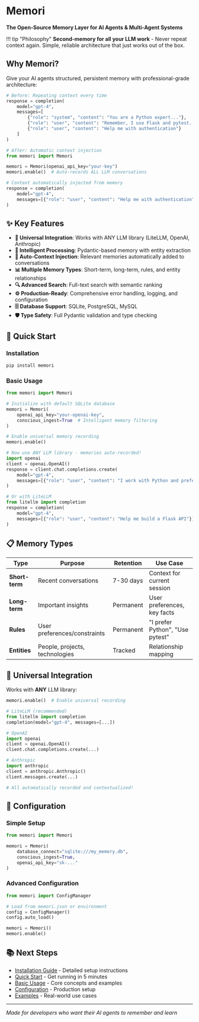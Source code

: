 # Memori

**The Open-Source Memory Layer for AI Agents & Multi-Agent Systems**

!!! tip "Philosophy"
    **Second-memory for all your LLM work** - Never repeat context again. Simple, reliable architecture that just works out of the box.

## Why Memori?

Give your AI agents structured, persistent memory with professional-grade architecture:

```python
# Before: Repeating context every time
response = completion(
    model="gpt-4",
    messages=[
        {"role": "system", "content": "You are a Python expert..."},
        {"role": "user", "content": "Remember, I use Flask and pytest..."},
        {"role": "user", "content": "Help me with authentication"}
    ]
)

# After: Automatic context injection
from memori import Memori

memori = Memori(openai_api_key="your-key")
memori.enable()  # Auto-records ALL LLM conversations

# Context automatically injected from memory
response = completion(
    model="gpt-4", 
    messages=[{"role": "user", "content": "Help me with authentication"}]
)
```

## ✨ Key Features

- **🎯 Universal Integration**: Works with ANY LLM library (LiteLLM, OpenAI, Anthropic)
- **🧠 Intelligent Processing**: Pydantic-based memory with entity extraction
- **🔄 Auto-Context Injection**: Relevant memories automatically added to conversations  
- **📊 Multiple Memory Types**: Short-term, long-term, rules, and entity relationships
- **🔍 Advanced Search**: Full-text search with semantic ranking
- **⚙️ Production-Ready**: Comprehensive error handling, logging, and configuration
- **🗄️ Database Support**: SQLite, PostgreSQL, MySQL
- **🛡️ Type Safety**: Full Pydantic validation and type checking

## 🚀 Quick Start

### Installation

```bash
pip install memori
```

### Basic Usage

```python
from memori import Memori

# Initialize with default SQLite database
memori = Memori(
    openai_api_key="your-openai-key",
    conscious_ingest=True  # Intelligent memory filtering
)

# Enable universal memory recording
memori.enable()

# Now use ANY LLM library - memories auto-recorded!
import openai
client = openai.OpenAI()
response = client.chat.completions.create(
    model="gpt-4",
    messages=[{"role": "user", "content": "I work with Python and prefer clean code"}]
)

# Or with LiteLLM
from litellm import completion
response = completion(
    model="gpt-4",
    messages=[{"role": "user", "content": "Help me build a Flask API"}]
)
```

## 📋 Memory Types

| Type | Purpose | Retention | Use Case |
|------|---------|-----------|----------|
| **Short-term** | Recent conversations | 7-30 days | Context for current session |
| **Long-term** | Important insights | Permanent | User preferences, key facts |
| **Rules** | User preferences/constraints | Permanent | "I prefer Python", "Use pytest" |
| **Entities** | People, projects, technologies | Tracked | Relationship mapping |

## 🔌 Universal Integration

Works with **ANY** LLM library:

```python
memori.enable()  # Enable universal recording

# LiteLLM (recommended)
from litellm import completion
completion(model="gpt-4", messages=[...])

# OpenAI
import openai
client = openai.OpenAI()
client.chat.completions.create(...)

# Anthropic  
import anthropic
client = anthropic.Anthropic()
client.messages.create(...)

# All automatically recorded and contextualized!
```

## 🔧 Configuration

### Simple Setup
```python
from memori import Memori

memori = Memori(
    database_connect="sqlite:///my_memory.db",
    conscious_ingest=True,
    openai_api_key="sk-..."
)
```

### Advanced Configuration
```python
from memori import ConfigManager

# Load from memori.json or environment
config = ConfigManager()
config.auto_load()

memori = Memori()
memori.enable()
```

## 📚 Next Steps

- [Installation Guide](getting-started/installation.md) - Detailed setup instructions
- [Quick Start](getting-started/quick-start.md) - Get running in 5 minutes  
- [Basic Usage](getting-started/basic-usage.md) - Core concepts and examples
- [Configuration](configuration/settings.md) - Production setup
- [Examples](examples/basic.md) - Real-world use cases

---

*Made for developers who want their AI agents to remember and learn*